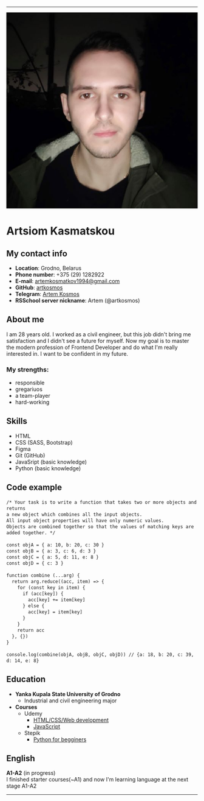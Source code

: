 ------
![my photo](myphoto.jpg)
# **Artsiom Kasmatskou**

## **My contact info**

* **Location**: Grodno, Belarus
* **Phone number**: +375 (29) 1282922
* **E-mail**: artemkosmatkov1994@gmail.com
* **GitHub**: [artkosmos](https://github.com/artkosmos "The link to my GitHub")
* **Telegram**: [Artem Kosmos](https://t.me/art_kosmos "The link to my Telegram")
* **RSSchool server nickname**: Artem (@artkosmos)

## **About me**

I am 28 years old. I worked as a civil engineer, but this job didn't bring me satisfaction and I didn't see a future for myself. Now my goal is to master the modern profession of Frontend Developer and do what I'm really interested in. I want to be confident in my future.

### My strengths:
+ responsible
+ gregariuos
+ a team-player
+ hard-working

## **Skills**

+ HTML
+ CSS (SASS, Bootstrap)
+ Figma
+ Git (GitHub)
+ JavaSript (basic knowledge)
+ Python (basic knowledge)

## **Code example**

```
/* Your task is to write a function that takes two or more objects and returns
a new object which combines all the input objects.
All input object properties will have only numeric values.
Objects are combined together so that the values of matching keys are added together. */

const objA = { a: 10, b: 20, c: 30 }
const objB = { a: 3, c: 6, d: 3 }
const objC = { a: 5, d: 11, e: 8 }
const objD = { c: 3 }

function combine (...arg) {
  return arg.reduce((acc, item) => {
    for (const key in item) {
      if (acc[key]) {
        acc[key] += item[key]
      } else {
        acc[key] = item[key]
      }
    }
    return acc
  }, {})
}

console.log(combine(objA, objB, objC, objD)) // {a: 18, b: 20, c: 39, d: 14, e: 8}
```

## **Education**

+ **Yanka Kupala State University of Grodno**
  + Industrial and civil engineering major
+ **Courses**
  + Udemy
    + [HTML/CSS/Web development](https://www.udemy.com/share/101Wy2/ "The link to the course")
    + [JavaScript](https://www.udemy.com/share/105CnW/ "The link to the course")
  + Stepik
    + [Python for begginers](https://stepik.org/course/58852/promo "The link to the course")

## **English**

**A1-A2** (in progress)\
I finished starter courses(~A1) and now I'm learning language at the next stage A1-A2

------